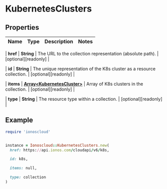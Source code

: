 # KubernetesClusters

## Properties

| Name | Type | Description | Notes |
| ---- | ---- | ----------- | ----- |

| **href** | **String** | The URL to the collection representation (absolute path). | [optional][readonly] |

| **id** | **String** | The unique representation of the K8s cluster as a resource collection. | [optional][readonly] |

| **items** | [**Array&lt;KubernetesCluster&gt;**](KubernetesCluster.md) | Array of K8s clusters in the collection. | [optional][readonly] |

| **type** | **String** | The resource type within a collection. | [optional][readonly] |

## Example

```ruby
require 'ionoscloud'


instance = Ionoscloud::KubernetesClusters.new(
  href: https://api.ionos.com/cloudapi/v6/k8s,

  id: k8s,

  items: null,

  type: collection
)
```

